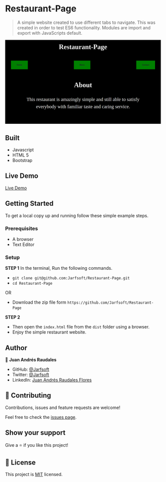 # Restaurant-Page


> A simple website created to use different tabs to navigate. This was created in order to test ES6 functionality. Modules are import and export with JavaScripts default.


![screenshot](./assets/images/screenshot.png)


## Built

- Javascript
- HTML 5
- Bootstrap

## Live Demo

[Live Demo]()


## Getting Started

To get a local copy up and running follow these simple example steps.

### Prerequisites

- A browser
- Text Editor

### Setup

**STEP 1**
In the terminal, Run the following commands.

- `git clone git@github.com:Jarfsoft/Restaurant-Page.git`
- `cd Restaurant-Page`

OR

- Download the zip file form `https://github.com/Jarfsoft/Restaurant-Page`

**STEP 2**

- Then open the `index.html` file from the `dist` folder using a browser.
- Enjoy the simple restaurant website.

## Author

👤 **Juan Andrés Raudales**

- GitHub: [@Jarfsoft](https://github.com/Jarfsoft)
- Twitter: [@Jarfsoft](https://twitter.com/Jarfsoft)
- LinkedIn: [Juan Andrés Raudales Flores](https://www.linkedin.com/in/juan-raudales-flores-7b0a3b113/)

## 🤝 Contributing

Contributions, issues and feature requests are welcome!

Feel free to check the [issues page](https://github.com/Jarfsoft/Restaurant-Page/issues).

## Show your support

Give a ⭐️ if you like this project!

## 📝 License

This project is [MIT](https://opensource.org/licenses/MIT) licensed.